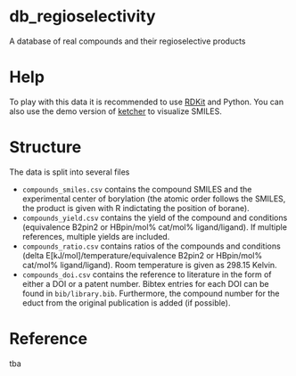 # db_regioselectivity
A database of real compounds and their regioselective products

# Help
To play with this data it is recommended to use [RDKit](www.rdkit.org) and Python.
You can also use the demo version of [ketcher](https://lifescience.opensource.epam.com/ketcher/demo.html) to visualize SMILES.

# Structure
The data is split into several files
- ``compounds_smiles.csv`` contains the compound SMILES and the experimental center of borylation (the atomic order follows the SMILES, the product is given with R indictating the position of borane).
- ``compounds_yield.csv`` contains the yield of the compound and conditions (equivalence B2pin2 or HBpin/mol% cat/mol% ligand/ligand). If multiple references, multiple yields are included.
- ``compounds_ratio.csv`` contains ratios of the compounds and conditions (delta E[kJ/mol]/temperature/equivalence B2pin2 or HBpin/mol% cat/mol% ligand/ligand). Room temperature is given as 298.15 Kelvin.
- ``compounds_doi.csv`` contains the reference to literature in the form of either a DOI or a patent number.  Bibtex entries for each DOI can be found in ``bib/library.bib``. Furthermore, the compound number for the educt from the original publication is added (if possible).

# Reference
tba

